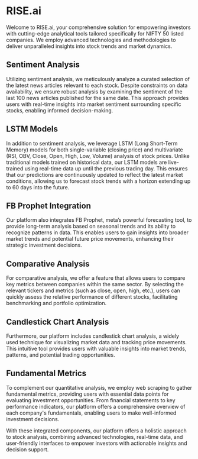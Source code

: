 # RISE.ai

Welcome to RISE.ai, your comprehensive solution for empowering investors with cutting-edge analytical tools tailored specifically for NIFTY 50 listed companies. We employ advanced technologies and methodologies to deliver unparalleled insights into stock trends and market dynamics.

## Sentiment Analysis

Utilizing sentiment analysis, we meticulously analyze a curated selection of the latest news articles relevant to each stock. Despite constraints on data availability, we ensure robust analysis by examining the sentiment of the last 100 news articles published for the same date. This approach provides users with real-time insights into market sentiment surrounding specific stocks, enabling informed decision-making.

## LSTM Models

In addition to sentiment analysis, we leverage LSTM (Long Short-Term Memory) models for both single-variable (closing price) and multivariate (RSI, OBV, Close, Open, High, Low, Volume) analysis of stock prices. Unlike traditional models trained on historical data, our LSTM models are live-trained using real-time data up until the previous trading day. This ensures that our predictions are continuously updated to reflect the latest market conditions, allowing us to forecast stock trends with a horizon extending up to 60 days into the future.

## FB Prophet Integration

Our platform also integrates FB Prophet, meta’s powerful forecasting tool, to provide long-term analysis based on seasonal trends and its ability to recognize patterns in data. This enables users to gain insights into broader market trends and potential future price movements, enhancing their strategic investment decisions.

## Comparative Analysis

For comparative analysis, we offer a feature that allows users to compare key metrics between companies within the same sector. By selecting the relevant tickers and metrics (such as close, open, high, etc.), users can quickly assess the relative performance of different stocks, facilitating benchmarking and portfolio optimization.

## Candlestick Chart Analysis

Furthermore, our platform includes candlestick chart analysis, a widely used technique for visualizing market data and tracking price movements. This intuitive tool provides users with valuable insights into market trends, patterns, and potential trading opportunities.

## Fundamental Metrics

To complement our quantitative analysis, we employ web scraping to gather fundamental metrics, providing users with essential data points for evaluating investment opportunities. From financial statements to key performance indicators, our platform offers a comprehensive overview of each company's fundamentals, enabling users to make well-informed investment decisions.

With these integrated components, our platform offers a holistic approach to stock analysis, combining advanced technologies, real-time data, and user-friendly interfaces to empower investors with actionable insights and decision support.
